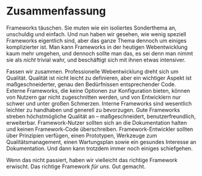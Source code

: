 # Zusammenfassung

Frameworks täuschen. Sie muten wie ein isoliertes Sonderthema an, unschuldig und einfach. Und nun haben wir gesehen, wie wenig speziell Frameworks eigentlich sind, aber das ganze Thema dennoch um einiges komplizierter ist. Man kann Frameworks in der heutigen Webentwicklung kaum mehr umgehen, und dennoch sollte man das, es sei denn man nimmt sie als _nicht_ trivial wahr, und beschäftigt sich mit ihnen etwas intensiver.

Fassen wir zusammen. Professionelle Webentwicklung dreht sich um Qualität. Qualität ist nicht leicht zu definieren, aber ein wichtiger Aspekt ist maßgeschneiderter, genau den Bedürfnissen entsprechender Code. Externe Frameworks, die keine Optionen zur Konfiguration bieten, können von Nutzern gar nicht zugeschnitten werden, und von Entwicklern nur schwer und unter großen Schmerzen. Interne Frameworks sind wesentlich leichter zu handhaben und generell zu bevorzugen. Gute Frameworks streben höchstmögliche Qualität an – maßgeschneidert, benutzerfreundlich, erweiterbar. Framework-Nutzer sollten sich an die Dokumentation halten und keinen Framework-Code überschreiben. Framework-Entwickler sollten über Prinzipien verfügen, einen Prototypen, Werkzeuge zum Qualitätsmanagement, einen Wartungsplan sowie ein gesundes Interesse an Dokumentation. Und dann kann trotzdem immer noch einiges schiefgehen.

Wenn das nicht passiert, haben wir vielleicht das richtige Framework erwischt. Das richtige Framework _für uns_. Gut gemacht.